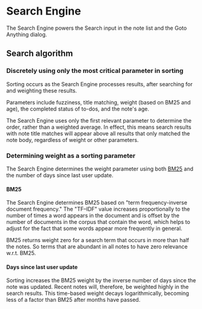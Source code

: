 # Search Engine

The Search Engine powers the Search input in the note list and the Goto Anything dialog.

## Search algorithm

### Discretely using only the most critical parameter in sorting

Sorting occurs as the Search Engine processes results, after searching for and weighting these results.

Parameters include fuzziness, title matching, weight (based on BM25 and age), the completed status of to-dos, and the note's age.

The Search Engine uses only the first relevant parameter to determine the order, rather than a weighted average.
In effect, this means search results with note title matches will appear above all results that only matched the note body,
regardless of weight or other parameters.

### Determining weight as a sorting parameter

The Search Engine determines the weight parameter using both [BM25](https://en.wikipedia.org/wiki/Okapi_BM25)
and the number of days since last user update.

#### BM25

The Search Engine determines BM25 based on "term frequency-inverse document frequency."
The "TF–IDF" value increases proportionally to the number of times a word appears in the document
and is offset by the number of documents in the corpus that contain the word, which helps to adjust
for the fact that some words appear more frequently in general.

BM25 returns weight zero for a search term that occurs in more than half the notes.
So terms that are abundant in all notes to have zero relevance w.r.t. BM25.

#### Days since last user update

Sorting increases the BM25 weight by the inverse number of days since the note was updated.
Recent notes will, therefore, be weighted highly in the search results.
This time-based weight decays logarithmically, becoming less of a factor than BM25 after months have passed.

